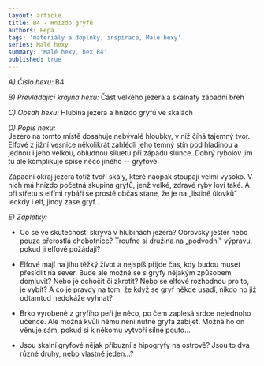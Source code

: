 ```yaml
---
layout: article
title: B4 - Hnízdo gryfů
authors: Pepa
tags: 'materiály a doplňky, inspirace, Malé hexy'
series: Malé hexy
summary: 'Malé hexy, hex B4'
published: true
---
```

_A) Číslo hexu:_
B4   
  
_B) Převládající krajina hexu:_
Část velkého jezera a skalnatý západní břeh  
  
_C) Obsah hexu:_
Hlubina jezera a hnízdo gryfů ve skalách  
  
_D) Popis hexu:_  
Jezero na tomto místě dosahuje nebývalé hloubky, v níž číhá tajemný tvor. Elfové z jižní vesnice několikrát zahlédli jeho temný stín pod hladinou a jednou i jeho velkou, obludnou siluetu při západu slunce. Dobrý rybolov jim tu ale komplikuje spíše něco jiného -- gryfové.  
  
Západní okraj jezera totiž tvoří skály, které naopak stoupají velmi vysoko. V nich má hnízdo početná skupina gryfů, jenž velké, zdravé ryby loví také. A při střetu s elfími rybáři se prostě občas stane, že je na „listině úlovků" leckdy i elf, jindy zase gryf...  
  
_E) Zápletky:_  
- Co se ve skutečnosti skrývá v hlubinách jezera? Obrovský ještěr nebo pouze přerostlá chobotnice? Troufne si družina na „podvodní" výpravu, pokud ji elfové požádají?  
  
- Elfové mají na jihu těžký život a nejspíš přijde čas, kdy budou muset přesídlit na sever. Bude ale možné se s gryfy nějakým způsobem domluvit? Nebo je ochočit či zkrotit? Nebo se elfové rozhodnou pro to, je vybít? A co je pravdy na tom, že když se gryf někde usadí, nikdo ho již odtamtud nedokáže vyhnat?  
  
- Brko vyrobené z gryfího peří je něco, po čem zaplesá srdce nejednoho učence. Ale možná kvůli němu není nutné gryfa zabíjet. Možná ho on věnuje sám, pokud si k někomu vytvoří silné pouto...  
  
- Jsou skalní gryfové nějak příbuzní s hipogryfy na ostrově? Jsou to dva různé druhy, nebo vlastně jeden...?
